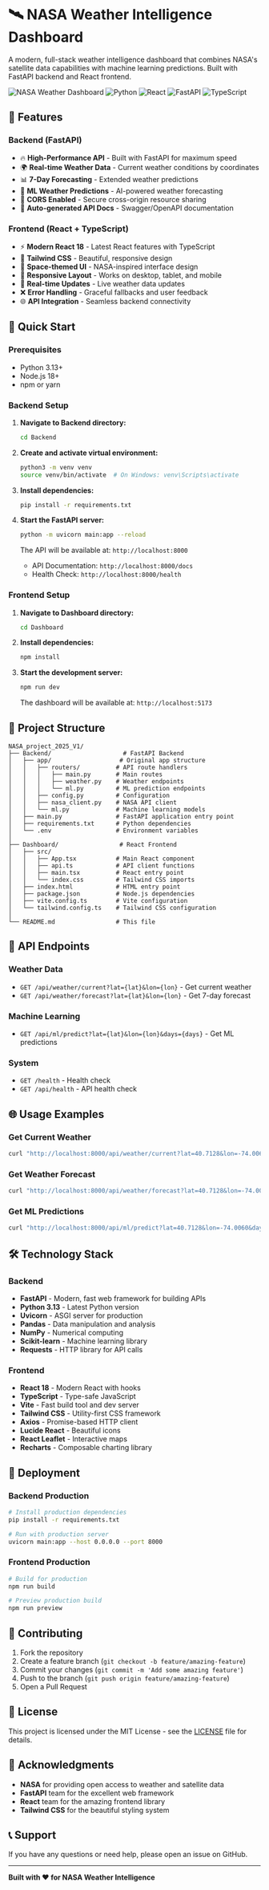 # 🛰️ NASA Weather Intelligence Dashboard

A modern, full-stack weather intelligence dashboard that combines NASA's satellite data capabilities with machine learning predictions. Built with FastAPI backend and React frontend.

![NASA Weather Dashboard](https://img.shields.io/badge/NASA-Weather%20Intelligence-blue?style=for-the-badge&logo=nasa)
![Python](https://img.shields.io/badge/Python-3.13-blue?style=flat-square&logo=python)
![React](https://img.shields.io/badge/React-18.2-blue?style=flat-square&logo=react)
![FastAPI](https://img.shields.io/badge/FastAPI-Latest-green?style=flat-square&logo=fastapi)
![TypeScript](https://img.shields.io/badge/TypeScript-5.3-blue?style=flat-square&logo=typescript)

## 🌟 Features

### Backend (FastAPI)
- 🔥 **High-Performance API** - Built with FastAPI for maximum speed
- 🌍 **Real-time Weather Data** - Current weather conditions by coordinates
- 📊 **7-Day Forecasting** - Extended weather predictions
- 🤖 **ML Weather Predictions** - AI-powered weather forecasting
- 🔐 **CORS Enabled** - Secure cross-origin resource sharing
- 📖 **Auto-generated API Docs** - Swagger/OpenAPI documentation

### Frontend (React + TypeScript)
- ⚡ **Modern React 18** - Latest React features with TypeScript
- 🎨 **Tailwind CSS** - Beautiful, responsive design
- 🌌 **Space-themed UI** - NASA-inspired interface design
- 📱 **Responsive Layout** - Works on desktop, tablet, and mobile
- 🔄 **Real-time Updates** - Live weather data updates
- ❌ **Error Handling** - Graceful fallbacks and user feedback
- 🌐 **API Integration** - Seamless backend connectivity

## 🚀 Quick Start

### Prerequisites
- Python 3.13+ 
- Node.js 18+
- npm or yarn

### Backend Setup

1. **Navigate to Backend directory:**
   ```bash
   cd Backend
   ```

2. **Create and activate virtual environment:**
   ```bash
   python3 -m venv venv
   source venv/bin/activate  # On Windows: venv\Scripts\activate
   ```

3. **Install dependencies:**
   ```bash
   pip install -r requirements.txt
   ```

4. **Start the FastAPI server:**
   ```bash
   python -m uvicorn main:app --reload
   ```

   The API will be available at: `http://localhost:8000`
   - API Documentation: `http://localhost:8000/docs`
   - Health Check: `http://localhost:8000/health`

### Frontend Setup

1. **Navigate to Dashboard directory:**
   ```bash
   cd Dashboard
   ```

2. **Install dependencies:**
   ```bash
   npm install
   ```

3. **Start the development server:**
   ```bash
   npm run dev
   ```

   The dashboard will be available at: `http://localhost:5173`

## 📂 Project Structure

```
NASA_project_2025_V1/
├── Backend/                    # FastAPI Backend
│   ├── app/                   # Original app structure
│   │   ├── routers/          # API route handlers
│   │   │   ├── main.py       # Main routes
│   │   │   ├── weather.py    # Weather endpoints
│   │   │   └── ml.py         # ML prediction endpoints
│   │   ├── config.py         # Configuration
│   │   ├── nasa_client.py    # NASA API client
│   │   └── ml.py             # Machine learning models
│   ├── main.py               # FastAPI application entry point
│   ├── requirements.txt      # Python dependencies
│   └── .env                  # Environment variables
│
├── Dashboard/                 # React Frontend
│   ├── src/
│   │   ├── App.tsx           # Main React component
│   │   ├── api.ts            # API client functions
│   │   ├── main.tsx          # React entry point
│   │   └── index.css         # Tailwind CSS imports
│   ├── index.html            # HTML entry point
│   ├── package.json          # Node.js dependencies
│   ├── vite.config.ts        # Vite configuration
│   └── tailwind.config.ts    # Tailwind CSS configuration
│
└── README.md                 # This file
```

## 🔧 API Endpoints

### Weather Data
- `GET /api/weather/current?lat={lat}&lon={lon}` - Get current weather
- `GET /api/weather/forecast?lat={lat}&lon={lon}` - Get 7-day forecast

### Machine Learning
- `GET /api/ml/predict?lat={lat}&lon={lon}&days={days}` - Get ML predictions

### System
- `GET /health` - Health check
- `GET /api/health` - API health check

## 🌐 Usage Examples

### Get Current Weather
```bash
curl "http://localhost:8000/api/weather/current?lat=40.7128&lon=-74.0060"
```

### Get Weather Forecast
```bash
curl "http://localhost:8000/api/weather/forecast?lat=40.7128&lon=-74.0060"
```

### Get ML Predictions
```bash
curl "http://localhost:8000/api/ml/predict?lat=40.7128&lon=-74.0060&days=7"
```

## 🛠️ Technology Stack

### Backend
- **FastAPI** - Modern, fast web framework for building APIs
- **Python 3.13** - Latest Python version
- **Uvicorn** - ASGI server for production
- **Pandas** - Data manipulation and analysis
- **NumPy** - Numerical computing
- **Scikit-learn** - Machine learning library
- **Requests** - HTTP library for API calls

### Frontend
- **React 18** - Modern React with hooks
- **TypeScript** - Type-safe JavaScript
- **Vite** - Fast build tool and dev server
- **Tailwind CSS** - Utility-first CSS framework
- **Axios** - Promise-based HTTP client
- **Lucide React** - Beautiful icons
- **React Leaflet** - Interactive maps
- **Recharts** - Composable charting library

## 🚀 Deployment

### Backend Production
```bash
# Install production dependencies
pip install -r requirements.txt

# Run with production server
uvicorn main:app --host 0.0.0.0 --port 8000
```

### Frontend Production
```bash
# Build for production
npm run build

# Preview production build
npm run preview
```

## 🤝 Contributing

1. Fork the repository
2. Create a feature branch (`git checkout -b feature/amazing-feature`)
3. Commit your changes (`git commit -m 'Add some amazing feature'`)
4. Push to the branch (`git push origin feature/amazing-feature`)
5. Open a Pull Request

## 📄 License

This project is licensed under the MIT License - see the [LICENSE](LICENSE) file for details.

## 🙏 Acknowledgments

- **NASA** for providing open access to weather and satellite data
- **FastAPI** team for the excellent web framework
- **React** team for the amazing frontend library
- **Tailwind CSS** for the beautiful styling system

## 📞 Support

If you have any questions or need help, please open an issue on GitHub.

---

**Built with ❤️ for NASA Weather Intelligence**